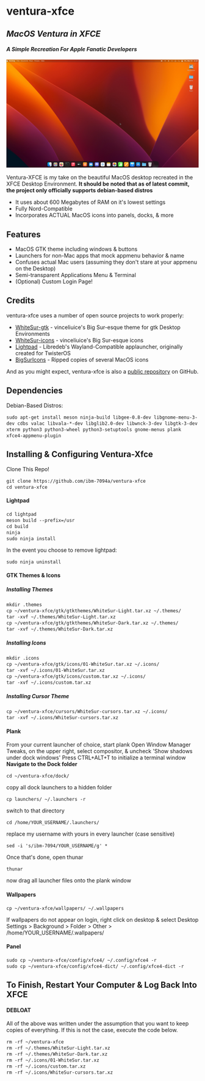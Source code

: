# ventura-xfce
## _MacOS Ventura in XFCE_
#### _A Simple Recreation For Apple Fanatic Developers_

![ventura-xfce](https://raw.githubusercontent.com/ibm-7094a/ventura-xfce/main/ventura-xfce.png)

Ventura-XFCE is my take on the beautiful MacOS desktop
recreated in the XFCE Desktop Environment.
**It should be noted that as of latest commit, the project only officially supports debian-based distros**

- It uses about 600 Megabytes of RAM on it's lowest settings
- Fully Nord-Compatible
- Incorporates ACTUAL MacOS icons into panels, docks, & more

## Features

- MacOS GTK theme including windows & buttons
- Launchers for non-Mac apps that mock appmenu behavior & name
- Confuses actual Mac users (assuming they don't stare at your appmenu on the Desktop)
- Semi-transparent Applications Menu & Terminal
- (Optional) Custom Login Page!

## Credits

ventura-xfce uses a number of open source projects to work properly:

- [WhiteSur-gtk] - vinceliuice's Big Sur-esque theme for gtk Desktop Environments
- [WhiteSur-icons] - vinceliuice's Big Sur-esque icons
- [Lightpad] - Libredeb's Wayland-Compatible applauncher, originally created for TwisterOS
- [BigSurIcons] - Ripped copies of several MacOS icons

And as you might expect, ventura-xfce is also a  [public repository][ventura-xfce]
 on GitHub.

## Dependencies

Debian-Based Distros:
```
sudo apt-get install meson ninja-build libgee-0.8-dev libgnome-menu-3-dev cdbs valac libvala-*-dev libglib2.0-dev libwnck-3-dev libgtk-3-dev xterm python3 python3-wheel python3-setuptools gnome-menus plank xfce4-appmenu-plugin
```
## Installing & Configuring Ventura-Xfce
Clone This Repo!
```
git clone https://github.com/ibm-7094a/ventura-xfce
cd ventura-xfce
```
#### Lightpad
```
cd lightpad
meson build --prefix=/usr
cd build
ninja
sudo ninja install
```
In the event you choose to remove lightpad: 
```
sudo ninja uninstall
```
#### GTK Themes & Icons
##### Installing Themes
```
mkdir .themes
cp ~/ventura-xfce/gtk/gtkthemes/WhiteSur-Light.tar.xz ~/.themes/
tar -xvf ~/.themes/WhiteSur-Light.tar.xz
cp ~/ventura-xfce/gtk/gtkthemes/WhiteSur-Dark.tar.xz ~/.themes/
tar -xvf ~/.themes/WhiteSur-Dark.tar.xz
```
##### Installing Icons
```
mkdir .icons
cp ~/ventura-xfce/gtk/icons/01-WhiteSur.tar.xz ~/.icons/
tar -xvf ~/.icons/01-WhiteSur.tar.xz
cp ~/ventura-xfce/gtk/icons/custom.tar.xz ~/.icons/
tar -xvf ~/.icons/custom.tar.xz
```
##### Installing Cursor Theme
```
cp ~/ventura-xfce/cursors/WhiteSur-cursors.tar.xz ~/.icons/
tar -xvf ~/.icons/WhiteSur-cursors.tar.xz
```
#### Plank
From your current launcher of choice, start plank
Open Window Manager Tweaks, on the upper right, select compositor, & uncheck 'Show shadows under dock windows'
Press CTRL+ALT+T to initialize a terminal window
**Navigate to the Dock folder**
```
cd ~/ventura-xfce/dock/
```
copy all dock launchers to a hidden folder
```
cp launchers/ ~/.launchers -r
```
switch to that directory
```
cd /home/YOUR_USERNAME/.launchers/
```
replace my username with yours in every launcher (case sensitive)
```
sed -i 's/ibm-7094/YOUR_USERNAME/g' *
```
Once that's done, open thunar
```
thunar
```
now drag all launcher files onto the plank window

#### Wallpapers
```
cp ~/ventura-xfce/wallpapers/ ~/.wallpapers
```
If wallpapers do not appear on login, right click on desktop & select
Desktop Settings > Background > Folder > Other > /home/YOUR_USERNAME/.wallpapers/
#### Panel
```
sudo cp ~/ventura-xfce/config/xfce4/ ~/.config/xfce4 -r
sudo cp ~/ventura-xfce/config/xfce4-dict/ ~/.config/xfce4-dict -r
```
## To Finish, Restart Your Computer & Log Back Into XFCE

#### DEBLOAT
All of the above was written under the assumption that you want to keep copies of everything.
If this is not the case, execute the code below.
```
rm -rf ~/ventura-xfce
rm -rf ~/.themes/WhiteSur-Light.tar.xz
rm -rf ~/.themes/WhiteSur-Dark.tar.xz
rm -rf ~/.icons/01-WhiteSur.tar.xz
rm -rf ~/.icons/custom.tar.xz
rm -rf ~/.icons/WhiteSur-cursors.tar.xz
```

   [ventura-xfce]: <https://github.com/ibm-7094a/ventura-xfce>
   [WhiteSur-icons]: <https://github.com/vinceliuice/WhiteSur-icon-theme>
   [WhiteSur-gtk]: <https://github.com/vinceliuice/WhiteSur-gtk-theme>
   [BigSurIcons]: <https://bigsuricons.webflow.io/?ref=producthunt>
   [Lightpad]: <https://github.com/libredeb/lightpad>
